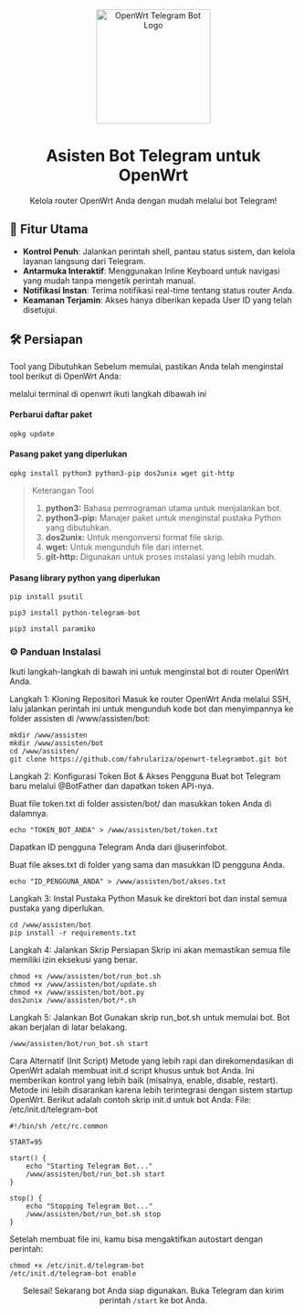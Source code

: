 <div align="center">
<img src="https://raw.githubusercontent.com/fahrulariza/openwrt-telegrambot/master/assets/logo.png" alt="OpenWrt Telegram Bot Logo" width="200"/>
<h1>Asisten Bot Telegram untuk OpenWrt</h1>
<p>Kelola router OpenWrt Anda dengan mudah melalui bot Telegram!</p>
</div>

## 🚀 Fitur Utama
- **Kontrol Penuh**: Jalankan perintah shell, pantau status sistem, dan kelola layanan langsung dari Telegram.
- **Antarmuka Interaktif**: Menggunakan Inline Keyboard untuk navigasi yang mudah tanpa mengetik perintah manual.
- **Notifikasi Instan**: Terima notifikasi real-time tentang status router Anda.
- **Keamanan Terjamin**: Akses hanya diberikan kepada User ID yang telah disetujui.

## 🛠️ Persiapan
Tool yang Dibutuhkan
Sebelum memulai, pastikan Anda telah menginstal tool berikut di OpenWrt Anda:

melalui terminal di openwrt ikuti langkah dibawah ini

#### Perbarui daftar paket
```
opkg update
```
#### Pasang paket yang diperlukan
```
opkg install python3 python3-pip dos2unix wget git-http
```

> Keterangan Tool
> 1. **python3:** Bahasa pemrograman utama untuk menjalankan bot.
> 2. **python3-pip:** Manajer paket untuk menginstal pustaka Python yang dibutuhkan.
> 3. **dos2unix:** Untuk mengonversi format file skrip.
> 4. **wget:** Untuk mengunduh file dari internet.
> 5. **git-http:** Digunakan untuk proses instalasi yang lebih mudah.

#### Pasang library python yang diperlukan
```
pip install psutil
```
```
pip3 install python-telegram-bot
```
```
pip3 install paramiko
```

### ⚙️ Panduan Instalasi
Ikuti langkah-langkah di bawah ini untuk menginstal bot di router OpenWrt Anda.
<p>
Langkah 1: Kloning Repositori
Masuk ke router OpenWrt Anda melalui SSH, lalu jalankan perintah ini untuk mengunduh kode bot dan menyimpannya ke folder assisten di /www/assisten/bot:

```
mkdir /www/assisten
mkdir /www/assisten/bot
cd /www/assisten/
git clone https://github.com/fahrulariza/openwrt-telegrambot.git bot
```
Langkah 2: Konfigurasi Token Bot & Akses Pengguna
Buat bot Telegram baru melalui @BotFather dan dapatkan token API-nya.

Buat file token.txt di folder assisten/bot/ dan masukkan token Anda di dalamnya.

```
echo "TOKEN_BOT_ANDA" > /www/assisten/bot/token.txt
```
Dapatkan ID pengguna Telegram Anda dari @userinfobot.

Buat file akses.txt di folder yang sama dan masukkan ID pengguna Anda.

```
echo "ID_PENGGUNA_ANDA" > /www/assisten/bot/akses.txt
```
Langkah 3: Instal Pustaka Python
Masuk ke direktori bot dan instal semua pustaka yang diperlukan.

```
cd /www/assisten/bot
pip install -r requirements.txt
```
Langkah 4: Jalankan Skrip Persiapan
Skrip ini akan memastikan semua file memiliki izin eksekusi yang benar.
```
chmod +x /www/assisten/bot/run_bot.sh
chmod +x /www/assisten/bot/update.sh
chmod +x /www/assisten/bot/bot.py
dos2unix /www/assisten/bot/*.sh
```
Langkah 5: Jalankan Bot
Gunakan skrip run_bot.sh untuk memulai bot. Bot akan berjalan di latar belakang.
```
/www/assisten/bot/run_bot.sh start
```

Cara Alternatif (Init Script)
Metode yang lebih rapi dan direkomendasikan di OpenWrt adalah membuat init.d script khusus untuk bot Anda. Ini memberikan kontrol yang lebih baik (misalnya, enable, disable, restart).
Metode ini lebih disarankan karena lebih terintegrasi dengan sistem startup OpenWrt.
Berikut adalah contoh skrip init.d untuk bot Anda:
File: /etc/init.d/telegram-bot
```
#!/bin/sh /etc/rc.common

START=95

start() {
    echo "Starting Telegram Bot..."
    /www/assisten/bot/run_bot.sh start
}

stop() {
    echo "Stopping Telegram Bot..."
    /www/assisten/bot/run_bot.sh stop
}
```
Setelah membuat file ini, kamu bisa mengaktifkan autostart dengan perintah:
```
chmod +x /etc/init.d/telegram-bot
/etc/init.d/telegram-bot enable
```
</p>
<div align="center">
<p>Selesai! Sekarang bot Anda siap digunakan. Buka Telegram dan kirim perintah <code>/start</code> ke bot Anda.</p>
</div>

